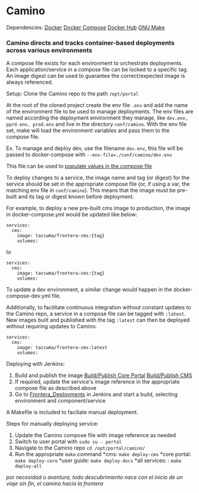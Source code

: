 # Camino

Dependencies:
[Docker](https://docs.docker.com/)
[Docker Compose](https://docs.docker.com/compose/)
[Docker Hub](https://hub.docker.com/orgs/taccwma/repositories)
[GNU Make](https://www.gnu.org/software/make/)

### Camino directs and tracks container-based deployments across various environments

A compose file exists for each environment to orchestrate deployments. Each application/service in a compose file can be locked to a specific tag. An image digest can be used to guarantee the correct/expected image is always referenced.

Setup:
Clone the Camino repo to the path `/opt/portal`

At the root of the cloned project create the env file `.env` and add the name of the environment file to be used to manage deployments. The env files are named according the deployment environment they manage, like `dev.env, pprd.env, prod.env` and live in the directory `conf/camino`. With the env file set, make will load the environment variables and pass them to the compose file.

Ex. To manage and deploy dev, use the filename `dev.env`, this file will be passed to docker-compose with `--env-file=./conf/camino/dev.env`

This file can be used to [populate values in the compose file](https://docs.docker.com/compose/environment-variables/)

To deploy changes to a service, the image name and tag (or digest) for the service should be set in the appropriate compose file (or, if using a var, the matching env file in `conf/camino`). This means that the image must be pre-built and its tag or digest known before deployment.

For example, to deploy a new pre-built cms image to production, the image in docker-compose.yml would be updated like below:

```
services:
  cms:
    image: taccwma/frontera-cms:{tag}
    volumes:
```
to
```
services:
  cms:
    image: taccwma/frontera-cms:{tag}
    volumes:
```

To update a dev environment, a similar change would happen in the docker-compose-dev.yml file.

Additionally, to facilitate continuous integration without constant updates to the Camino repo, a service in a compose file can be tagged with `:latest`. New images built and published with the tag `:latest` can then be deployed without requiring updates to Camino.

```
services:
  cms:
    image: taccwma/frontera-cms:latest
    volumes:
```


Deploying with Jenkins:

1. Build and publish the image [Build/Publish Core Portal](https://jenkins01.tacc.utexas.edu/view/Frontera%20Web/job/Frontera_Portal/) [Build/Publish CMS](https://jenkins01.tacc.utexas.edu/view/Frontera%20Web/job/Frontera_CMS/)
2. If required, update the service's image reference in the appropriate compose file as described above
3. Go to [Frontera_Deployments](https://jenkins01.tacc.utexas.edu/view/Frontera%20Web/job/Frontera_Deploy/) in Jenkins and start a build, selecting environment and component/service

A Makefile is included to faciliate manual deployment.

Steps for manually deploying service:

1. Update the Camino compose file with image reference as needed
2. Switch to user portal with `sudo su - portal` 
3. Navigate to the Camino repo `cd /opt/portal/camino/`
4. Run the appropriate `make` command 
    *cms: `make deploy-cms`
    *core portal: `make deploy-core`
    *user guide: `make deploy-docs`
    *all services: : `make deploy-all`




_por necesidad o aventura, todo descubrimiento nace con el inicio de un viaje sin fin, el camino hacia la frontera_
